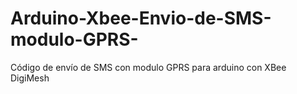 # Arduino-Xbee-Envio-de-SMS-modulo-GPRS-

Código de envío de SMS con modulo GPRS para arduino con XBee DigiMesh
